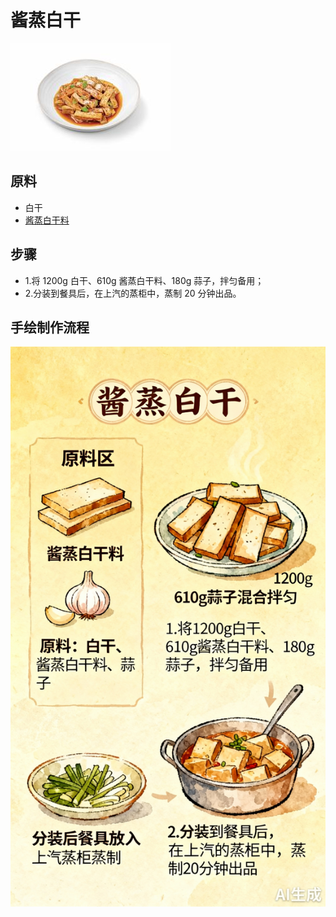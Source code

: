 # 酱蒸白干

![酱蒸白干](../images/酱蒸白干.png)


## 原料
- 白干
- [酱蒸白干料](/配料/酱蒸白干料.md)

## 步骤
- 1.将 1200g 白干、610g 酱蒸白干料、180g 蒜子，拌匀备用；
- 2.分装到餐具后，在上汽的蒸柜中，蒸制 20 分钟出品。


## 手绘制作流程

![手绘制作流程](../images/蒸菜/酱蒸白干.jpg)
